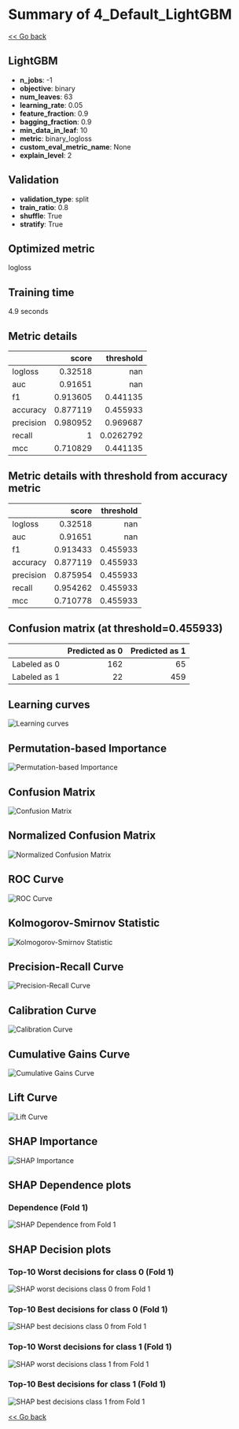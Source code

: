 # Summary of 4_Default_LightGBM

[<< Go back](../README.md)


## LightGBM
- **n_jobs**: -1
- **objective**: binary
- **num_leaves**: 63
- **learning_rate**: 0.05
- **feature_fraction**: 0.9
- **bagging_fraction**: 0.9
- **min_data_in_leaf**: 10
- **metric**: binary_logloss
- **custom_eval_metric_name**: None
- **explain_level**: 2

## Validation
 - **validation_type**: split
 - **train_ratio**: 0.8
 - **shuffle**: True
 - **stratify**: True

## Optimized metric
logloss

## Training time

4.9 seconds

## Metric details
|           |    score |   threshold |
|:----------|---------:|------------:|
| logloss   | 0.32518  | nan         |
| auc       | 0.91651  | nan         |
| f1        | 0.913605 |   0.441135  |
| accuracy  | 0.877119 |   0.455933  |
| precision | 0.980952 |   0.969687  |
| recall    | 1        |   0.0262792 |
| mcc       | 0.710829 |   0.441135  |


## Metric details with threshold from accuracy metric
|           |    score |   threshold |
|:----------|---------:|------------:|
| logloss   | 0.32518  |  nan        |
| auc       | 0.91651  |  nan        |
| f1        | 0.913433 |    0.455933 |
| accuracy  | 0.877119 |    0.455933 |
| precision | 0.875954 |    0.455933 |
| recall    | 0.954262 |    0.455933 |
| mcc       | 0.710778 |    0.455933 |


## Confusion matrix (at threshold=0.455933)
|              |   Predicted as 0 |   Predicted as 1 |
|:-------------|-----------------:|-----------------:|
| Labeled as 0 |              162 |               65 |
| Labeled as 1 |               22 |              459 |

## Learning curves
![Learning curves](learning_curves.png)

## Permutation-based Importance
![Permutation-based Importance](permutation_importance.png)
## Confusion Matrix

![Confusion Matrix](confusion_matrix.png)


## Normalized Confusion Matrix

![Normalized Confusion Matrix](confusion_matrix_normalized.png)


## ROC Curve

![ROC Curve](roc_curve.png)


## Kolmogorov-Smirnov Statistic

![Kolmogorov-Smirnov Statistic](ks_statistic.png)


## Precision-Recall Curve

![Precision-Recall Curve](precision_recall_curve.png)


## Calibration Curve

![Calibration Curve](calibration_curve_curve.png)


## Cumulative Gains Curve

![Cumulative Gains Curve](cumulative_gains_curve.png)


## Lift Curve

![Lift Curve](lift_curve.png)



## SHAP Importance
![SHAP Importance](shap_importance.png)

## SHAP Dependence plots

### Dependence (Fold 1)
![SHAP Dependence from Fold 1](learner_fold_0_shap_dependence.png)

## SHAP Decision plots

### Top-10 Worst decisions for class 0 (Fold 1)
![SHAP worst decisions class 0 from Fold 1](learner_fold_0_shap_class_0_worst_decisions.png)
### Top-10 Best decisions for class 0 (Fold 1)
![SHAP best decisions class 0 from Fold 1](learner_fold_0_shap_class_0_best_decisions.png)
### Top-10 Worst decisions for class 1 (Fold 1)
![SHAP worst decisions class 1 from Fold 1](learner_fold_0_shap_class_1_worst_decisions.png)
### Top-10 Best decisions for class 1 (Fold 1)
![SHAP best decisions class 1 from Fold 1](learner_fold_0_shap_class_1_best_decisions.png)

[<< Go back](../README.md)
